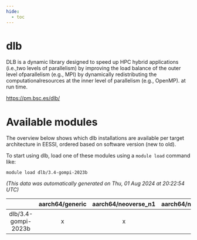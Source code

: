 ```yaml
---
hide:
  - toc
---
```


dlb
===


DLB is a dynamic library designed to speed up HPC hybrid applications (i.e.,two levels of parallelism) by improving the load balance of the outer level ofparallelism (e.g., MPI) by dynamically redistributing the computationalresources at the inner level of parallelism (e.g., OpenMP). at run time.

https://pm.bsc.es/dlb/
# Available modules


The overview below shows which dlb installations are available per target architecture in EESSI, ordered based on software version (new to old).

To start using dlb, load one of these modules using a `module load` command like:

```shell
module load dlb/3.4-gompi-2023b
```

*(This data was automatically generated on Thu, 01 Aug 2024 at 20:22:54 UTC)*  

| |aarch64/generic|aarch64/neoverse_n1|aarch64/neoverse_v1|x86_64/generic|x86_64/amd/zen2|x86_64/amd/zen3|x86_64/amd/zen4|x86_64/intel/haswell|x86_64/intel/skylake_avx512|
| :---: | :---: | :---: | :---: | :---: | :---: | :---: | :---: | :---: | :---: |
|dlb/3.4-gompi-2023b|x|x|x|x|x|x|x|x|x|
